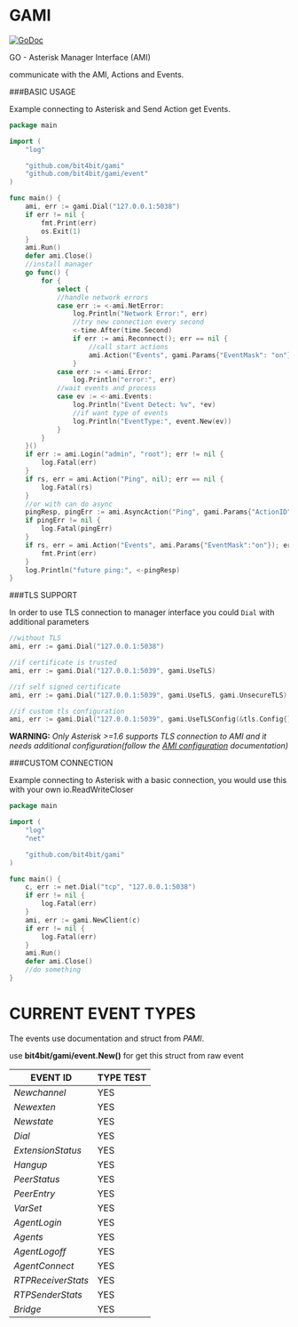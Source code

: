 GAMI
====

[![GoDoc](https://godoc.org/github.com/bit4bit/gami?status.svg)](http://godoc.org/github.com/bit4bit/gami)

GO - Asterisk Manager Interface (AMI)

communicate with the AMI, Actions and Events.

###BASIC USAGE

Example connecting to Asterisk and Send Action get Events.

``` go
package main

import (
	"log"

	"github.com/bit4bit/gami"
	"github.com/bit4bit/gami/event"
)

func main() {
	ami, err := gami.Dial("127.0.0.1:5038")
	if err != nil {
		fmt.Print(err)
		os.Exit(1)
	}
	ami.Run()
	defer ami.Close()
	//install manager
	go func() {
		for {
			select {
			//handle network errors
			case err := <-ami.NetError:
				log.Println("Network Error:", err)
				//try new connection every second
				<-time.After(time.Second)
				if err := ami.Reconnect(); err == nil {
					//call start actions
					ami.Action("Events", gami.Params{"EventMask": "on"})
				}
			case err := <-ami.Error:
				log.Println("error:", err)
			//wait events and process
			case ev := <-ami.Events:
				log.Println("Event Detect: %v", *ev)
				//if want type of events
				log.Println("EventType:", event.New(ev))
			}
		}
	}()
	if err := ami.Login("admin", "root"); err != nil {
		log.Fatal(err)
	}
	if rs, err = ami.Action("Ping", nil); err == nil {
		log.Fatal(rs)
	}
	//or with can do async
	pingResp, pingErr := ami.AsyncAction("Ping", gami.Params{"ActionID": "miping"})
	if pingErr != nil {
		log.Fatal(pingErr)
	}
	if rs, err = ami.Action("Events", ami.Params{"EventMask":"on"}); err != nil {
		fmt.Print(err)
	}
	log.Println("future ping:", <-pingResp)
}
```

###TLS SUPPORT

In order to use TLS connection to manager interface you could `Dial` with additional parameters

``` go
//without TLS
ami, err := gami.Dial("127.0.0.1:5038")

//if certificate is trusted
ami, err := gami.Dial("127.0.0.1:5039", gami.UseTLS)

//if self signed certificate
ami, err := gami.Dial("127.0.0.1:5039", gami.UseTLS, gami.UnsecureTLS)

//if custom tls configuration
ami, err := gami.Dial("127.0.0.1:5039", gami.UseTLSConfig(&tls.Config{}))
```

**WARNING:**
*Only Asterisk >=1.6 supports TLS connection to AMI and
it needs additional configuration(follow the [AMI configuration](http://www.asteriskdocs.org/en/3rd_Edition/asterisk-book-html-chunk/AMI-configuration.html) documentation)*

###CUSTOM CONNECTION

Example connecting to Asterisk with a basic connection, you would use this with your own io.ReadWriteCloser

``` go
package main

import (
	"log"
	"net"

	"github.com/bit4bit/gami"
)

func main() {
	c, err := net.Dial("tcp", "127.0.0.1:5038")
	if err != nil {
		log.Fatal(err)
	}
	ami, err := gami.NewClient(c)
	if err != nil {
		log.Fatal(err)
	}
	ami.Run()
	defer ami.Close()
	//do something
}
```

CURRENT EVENT TYPES
====

The events use documentation and struct from *PAMI*.

use **bit4bit/gami/event.New()** for get this struct from raw event

EVENT ID           | TYPE TEST  
------------------ | ---------- 
*Newchannel*       | YES
*Newexten*         | YES
*Newstate*         | YES 
*Dial*             | YES 
*ExtensionStatus*  | YES 
*Hangup*           | YES 
*PeerStatus*       | YES
*PeerEntry*	       | YES
*VarSet*           | YES 
*AgentLogin*       | YES
*Agents*           | YES
*AgentLogoff*      | YES
*AgentConnect*     | YES
*RTPReceiverStats* | YES
*RTPSenderStats*   | YES
*Bridge*           | YES
